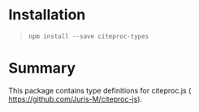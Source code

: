 # Installation
> `npm install --save citeproc-types`

# Summary
This package contains type definitions for citeproc.js ( https://github.com/Juris-M/citeproc-js).

